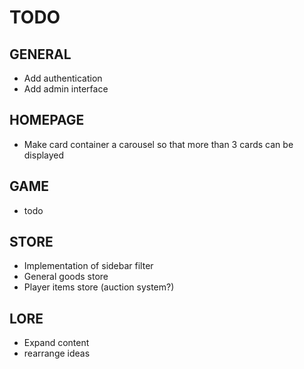 # TODO

## GENERAL

- Add authentication
- Add admin interface

## HOMEPAGE

- Make card container a carousel so that more than 3 cards can be displayed

## GAME

- todo

## STORE

- Implementation of sidebar filter
- General goods store
- Player items store (auction system?)

## LORE

- Expand content
- rearrange ideas
